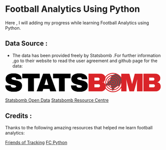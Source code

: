 # Football Analytics Using Python


Here , I will adding my progress while learning Football Analytics using Python.

## Data Source :

* The data has been provided freely by Statsbomb .For further information ,go to their website to read the user agreement and github page for the data: 

![StatsBomb Logo](./img/stats-bomb-logo.png)

[Statsbomb Open Data](https://github.com/statsbomb/open-data)
[Statsbomb Resource Centre](https://statsbomb.com/academy/)

## Credits :

Thanks to the following amazing resources that helped me learn football analytics:

[Friends of Tracking](https://www.youtube.com/channel/UCUBFJYcag8j2rm_9HkrrA7w/videos)
[FC Python](https://fcpython.com/)


